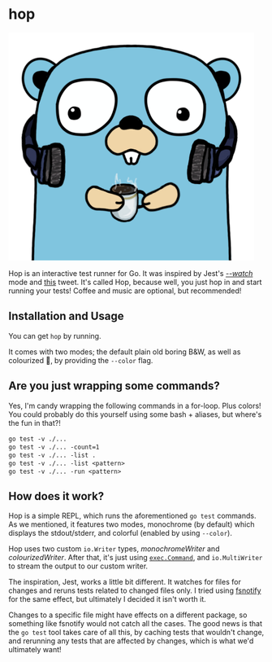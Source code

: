 # hop

![gopher logo](gopher.png)

Hop is an interactive test runner for Go. It was inspired by Jest's [*--watch*](https://jestjs.io/docs/en/cli#--watch) mode and [this](https://twitter.com/felixge/status/1286359708799062016) tweet. It's called Hop, because well, you just hop in and start running your tests! Coffee and music are optional, but recommended!

## Installation and Usage

You can get `hop` by running.


It comes with two modes; the default plain old boring B&W, as well as colourized 🌈, by providing the `--color` flag.


## Are you just wrapping some commands?

Yes, I'm candy wrapping the following commands in a for-loop. Plus colors! You could probably do this yourself using some bash + aliases, but where's the fun in that?!
```
go test -v ./...
go test -v ./... -count=1
go test -v ./... -list .
go test -v ./... -list <pattern>
go test -v ./... -run <pattern>
```

## How does it work?
Hop is a simple REPL, which runs the aforementioned `go test` commands. As we mentioned, it features two modes, monochrome (by default) which displays the stdout/stderr, and colorful (enabled by using `--color`).

Hop uses two custom `io.Writer` types, *monochromeWriter* and *colourizedWriter*. After that, it's just using [`exec.Command`](https://golang.org/pkg/os/exec/#Command), and `io.MultiWriter` to stream the output to our custom writer.

The inspiration, Jest, works a little bit different. It watches for files for changes and reruns tests related to changed files only. I tried using [fsnotify](https://github.com/fsnotify/fsnotify) for the same effect, but ultimately I decided it isn't worth it. 

Changes to a specific file might have effects on a different package, so something like fsnotify would not catch all the cases. The good news is that the `go test` tool takes care of all this, by caching tests that wouldn't change, and rerunning any tests that are affected by changes, which is what we'd ultimately want! 
